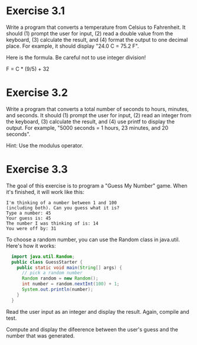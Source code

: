 # Exercise 3.1

Write a program that converts a temperature from Celsius to
Fahrenheit. It should (1) prompt the user for input, (2) read a double value
from the keyboard, (3) calculate the result, and (4) format the output to one
decimal place. For example, it should display "24.0 C = 75.2 F".

Here is the formula. Be careful not to use integer division!

F = C * (9/5) + 32

# Exercise 3.2

Write a program that converts a total number of seconds to
hours, minutes, and seconds. It should (1) prompt the user for input, (2) read
an integer from the keyboard, (3) calculate the result, and (4) use printf to
display the output. For example, "5000 seconds = 1 hours, 23 minutes,
and 20 seconds".

Hint: Use the modulus operator.

# Exercise 3.3

The goal of this exercise is to program a "Guess My Number"
game. When it's finished, it will work like this:

    I'm thinking of a number between 1 and 100
    (including both). Can you guess what it is?
    Type a number: 45
    Your guess is: 45
    The number I was thinking of is: 14
    You were off by: 31
    
To choose a random number, you can use the Random class in java.util.
Here's how it works:

```java
  import java.util.Random;
  public class GuessStarter {
    public static void main(String[] args) {
      // pick a random number
      Random random = new Random();
      int number = random.nextInt(100) + 1;
      System.out.println(number);
    }
  }
```

Read the user input as an integer and display the result. Again, compile
and test.

Compute and display the difeerence between the user's guess and the
number that was generated.

